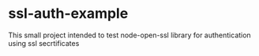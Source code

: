 # ssl-auth-example
This small project intended to test node-open-ssl library for authentication using ssl secrtificates

